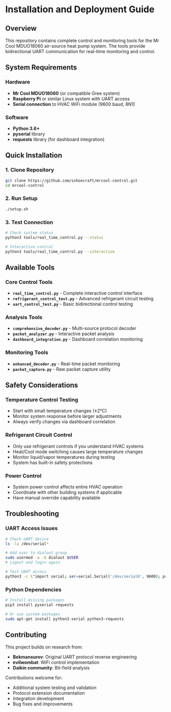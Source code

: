 # Installation and Deployment Guide

## Overview

This repository contains complete control and monitoring tools for the Mr Cool MDUO18060 air-source heat pump system. The tools provide bidirectional UART communication for real-time monitoring and control.

## System Requirements

### Hardware
- **Mr Cool MDUO18060** (or compatible Gree system)
- **Raspberry Pi** or similar Linux system with UART access
- **Serial connection** to HVAC WiFi module (9600 baud, 8N1)

### Software
- **Python 3.6+**
- **pyserial** library
- **requests** library (for dashboard integration)

## Quick Installation

### 1. Clone Repository
```bash
git clone https://github.com/sshoecraft/mrcool-control.git
cd mrcool-control
```

### 2. Run Setup
```bash
./setup.sh
```

### 3. Test Connection
```bash
# Check system status
python3 tools/real_time_control.py --status

# Interactive control
python3 tools/real_time_control.py --interactive
```

## Available Tools

### Core Control Tools
- **`real_time_control.py`** - Complete interactive control interface
- **`refrigerant_control_test.py`** - Advanced refrigerant circuit testing
- **`uart_control_test.py`** - Basic bidirectional control testing

### Analysis Tools
- **`comprehensive_decoder.py`** - Multi-source protocol decoder
- **`packet_analyzer.py`** - Interactive packet analysis
- **`dashboard_integration.py`** - Dashboard correlation monitoring

### Monitoring Tools
- **`enhanced_decoder.py`** - Real-time packet monitoring
- **`packet_capture.py`** - Raw packet capture utility

## Safety Considerations

### Temperature Control Testing
- Start with small temperature changes (±2°C)
- Monitor system response before larger adjustments
- Always verify changes via dashboard correlation

### Refrigerant Circuit Control
- Only use refrigerant controls if you understand HVAC systems
- Heat/Cool mode switching causes large temperature changes
- Monitor liquid/vapor temperatures during testing
- System has built-in safety protections

### Power Control
- System power control affects entire HVAC operation
- Coordinate with other building systems if applicable
- Have manual override capability available

## Troubleshooting

### UART Access Issues
```bash
# Check UART device
ls -la /dev/serial*

# Add user to dialout group
sudo usermod -a -G dialout $USER
# Logout and login again

# Test UART access
python3 -c \"import serial; ser=serial.Serial('/dev/serial0', 9600); print('OK')\"
```

### Python Dependencies
```bash
# Install missing packages
pip3 install pyserial requests

# Or use system packages
sudo apt-get install python3-serial python3-requests
```

## Contributing

This project builds on research from:
- **Bekmansurov**: Original UART protocol reverse engineering
- **evilwombat**: WiFi control implementation
- **Daikin community**: Bit-field analysis

Contributions welcome for:
- Additional system testing and validation
- Protocol extension documentation
- Integration development
- Bug fixes and improvements

